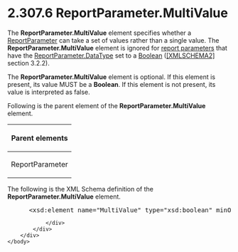 <html dir="LTR" xmlns:mshelp="http://msdn.microsoft.com/mshelp" xmlns:ddue="http://ddue.schemas.microsoft.com/authoring/2003/5" xmlns:xlink="http://www.w3.org/1999/xlink" xmlns:tool="http://www.microsoft.com/tooltip">
    <head>
        <meta http-equiv="Content-Type" content="text/html; CHARSET=utf-8"></meta>
        <meta name="save" content="history"></meta>
        <title>2.307.6 ReportParameter.MultiValue</title>
        <xml>
            <mshelp:toctitle title="2.307.6 ReportParameter.MultiValue"></mshelp:toctitle>
            <mshelp:rltitle title="[MS-RDL]: ReportParameter.MultiValue"></mshelp:rltitle>
            <mshelp:keyword index="A" term="c21237a1-8237-4538-a105-1f760242de1d"></mshelp:keyword>
            <mshelp:attr name="DCSext.ContentType" value="open specification"></mshelp:attr>
            <mshelp:attr name="AssetID" value="c21237a1-8237-4538-a105-1f760242de1d"></mshelp:attr>
            <mshelp:attr name="TopicType" value="kbRef"></mshelp:attr>
            <mshelp:attr name="DCSext.Title" value="[MS-RDL]: ReportParameter.MultiValue" />
        </xml>
    </head>
    <body>
        <div id="header">
            <h1 class="heading">2.307.6 ReportParameter.MultiValue</h1>
        </div>
        <div id="mainSection">
            <div id="mainBody">
                <div id="allHistory" class="saveHistory"></div>
                <div id="sectionSection0" class="section" name="collapseableSection">
                    

<p>The <b>ReportParameter.MultiValue</b> element specifies
whether a <a href="7c3f4c83-9172-48db-94c1-693295c5d623.md">ReportParameter</a>
can take a set of values rather than a single value. The <b>ReportParameter.MultiValue</b>
element is ignored for <a href="b2482b3f-74ab-4ca8-a9e5-c07955011743.md#gt_283f53be-0e83-4476-b3d3-8cc31468e6ef">report
parameters</a> that have the <a href="248a4828-635d-45ec-9f6b-c2f601ed1fa1.md">ReportParameter.DataType</a>
set to a <a href="4802fa14-3619-43fa-9898-3acab160a24c.md">Boolean</a> (<a href="https://go.microsoft.com/fwlink/?LinkId=90610">[XMLSCHEMA2]</a> section
3.2.2). </p>

<p>The <b>ReportParameter.MultiValue</b> element is optional.
If this element is present, its value MUST be a <b>Boolean</b>. If this element
is not present, its value is interpreted as false.</p>

<p>Following is the parent element of the <b>ReportParameter.MultiValue</b>
element.</p>

<table>
 <thead>
  <tr>
   <th>
   <p>Parent elements</p>
   </th>
  </tr>
 </thead>
 <tr>
  <td>
  <p>ReportParameter</p>
  </td>
 </tr>
</table>

<p>The following is the XML Schema definition of the <b>ReportParameter.MultiValue</b>
element.</p>

<dl>
<dd>
<div><pre> &lt;xsd:element name=&quot;MultiValue&quot; type=&quot;xsd:boolean&quot; minOccurs=&quot;0&quot; /&gt;
</pre></div>
</dd></dl>


                </div>
            </div>
        </div>
    </body>
</html>